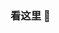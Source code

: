 ### 看这里 👋

<!--
**BobbChen/BobbChen** is a ✨ _special_ ✨ repository because its `README.md` (this file) appears on your GitHub profile.

Here are some ideas to get you started:
### 🔭 不知不觉已经从事四年的iOS开发了
### 🌱 OC、swift、rn、flutter、FFmpeg都是我关注的
-->
